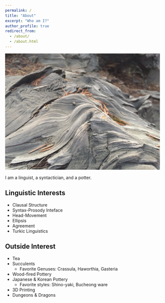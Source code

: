 ```yaml
---
permalink: /
title: "About"
excerpt: "Who am I?"
author_profile: true
redirect_from: 
  - /about/
  - /about.html
---
```


<img src="/images/redwood.JPG" alt="burnt redwood trunk" width="750"/>

I am a linguist, a syntactician, and a potter.

## Linguistic Interests 
* Clausal Structure
* Syntax-Prosody Inteface
* Head-Movement
* Ellipsis
* Agreement
* Turkic Linguistics

## Outside Interest
* Tea
* Succulents
	* Favorite Genuses: Crassula, Haworthia, Gasteria
* Wood-fired Pottery
* Japanese & Korean Pottery
	* Favorite styles: Shino-yaki, Bucheong ware
* 3D Printing
* Dungeons & Dragons
